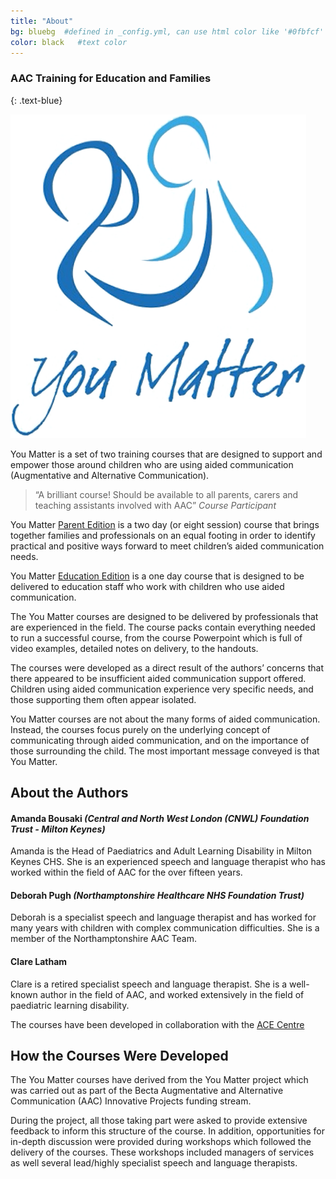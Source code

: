 ```yaml
---
title: "About"
bg: bluebg  #defined in _config.yml, can use html color like '#0fbfcf'
color: black   #text color
---
```


### AAC Training for Education and Families
{: .text-blue}

<div class="circular"><img src="img/youmatter-icon.png" alt=""/></div>

You Matter is a set of two training courses that are designed to support and empower those around children who are using aided communication (Augmentative and Alternative Communication).  

>“A brilliant course! Should be available to all parents, carers and teaching assistants involved with AAC”
*Course Participant*

You Matter [Parent Edition](#parent-edition) is a two day (or eight session) course that brings together families and professionals on an equal footing in order to identify practical and positive ways forward to meet children’s aided communication needs.

You Matter [Education Edition](#education-edition) is a one day course that is designed to be delivered to education staff who work with children who use aided communication.  

The You Matter courses are designed to be delivered by professionals that are experienced in the field.  The course packs contain everything needed to run a successful course, from the course Powerpoint which is full of video examples, detailed notes on delivery, to the handouts.  

The courses were developed as a direct result of the authors’ concerns that there appeared to be insufficient aided communication support offered. Children using aided communication experience very specific needs, and those supporting them often appear isolated.

You Matter courses are not about the many forms of aided communication.  Instead, the courses focus purely on the underlying concept of communicating through aided communication, and on the importance of those surrounding the child.  The most important message conveyed is that You Matter.

## About the Authors

#### Amanda Bousaki *(Central and North West London (CNWL) Foundation Trust - Milton Keynes)*

Amanda is the Head of Paediatrics and Adult Learning Disability in Milton Keynes CHS. She is an experienced speech and language therapist who has worked within the field of AAC for the over fifteen years.

#### Deborah Pugh *(Northamptonshire Healthcare NHS Foundation Trust)*

Deborah is a specialist speech and language therapist and has worked for many years with children with complex communication difficulties. She is a member of the Northamptonshire AAC Team.

#### Clare Latham

Clare is a retired specialist speech and language therapist. She is a well-known author in the field of AAC, and worked extensively in the field of paediatric learning disability.

The courses have been developed in collaboration with the [ACE Centre](http://acecentre.org.uk) 

## How the Courses Were Developed
The You Matter courses have derived from the You Matter project which was carried out as part of the Becta Augmentative and Alternative Communication (AAC) Innovative Projects funding stream.

During the project, all those taking part were asked to provide extensive feedback to inform this structure of the course. In addition, opportunities for in-depth discussion were provided during workshops which followed the delivery of the courses. These workshops included managers of services as well several lead/highly specialist speech and language therapists.
